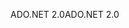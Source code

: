 <span data-ttu-id="b75a9-101">ADO.NET 2.0</span><span class="sxs-lookup"><span data-stu-id="b75a9-101">ADO.NET 2.0</span></span>